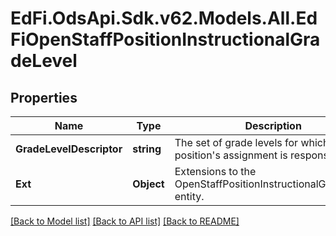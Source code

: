 # EdFi.OdsApi.Sdk.v62.Models.All.EdFiOpenStaffPositionInstructionalGradeLevel

## Properties

Name | Type | Description | Notes
------------ | ------------- | ------------- | -------------
**GradeLevelDescriptor** | **string** | The set of grade levels for which the position&#39;s assignment is responsible. | 
**Ext** | **Object** | Extensions to the OpenStaffPositionInstructionalGradeLevel entity. | [optional] 

[[Back to Model list]](../../README.md#documentation-for-models) [[Back to API list]](../../README.md#documentation-for-api-endpoints) [[Back to README]](../../README.md)

